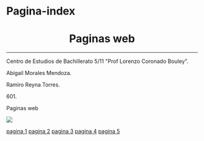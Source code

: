 # Pagina-index
<HTML>
<HEAD><TITLE>Portada</TITLE>
</HEAD>

<BODY>
<CENTER><H1>Paginas web</H1></CENTER>
<HR>
<P>Centro de Estudios de Bachillerato 5/11 "Prof Lorenzo Coronado Bouley". 
<P>Abigail Morales Mendoza.
<P>Ramiro Reyna Torres. 
<P>601.
<P>Paginas web


<P><img src="ceb.jpg">

<a href="file:///E:/Pagina1.html">pagina 1</a>
<a href="file:///E:/Pagina2.html">pagina 2</a>
<a href="file:///E:/Pagina%203.html">pagina 3</a>
<a href="file:///E:/Pagina%204.html">pagina 4</a>
<a href="file:///E:/Pagina%205.html">pagina 5</a>




</BODY>
</HTML>
